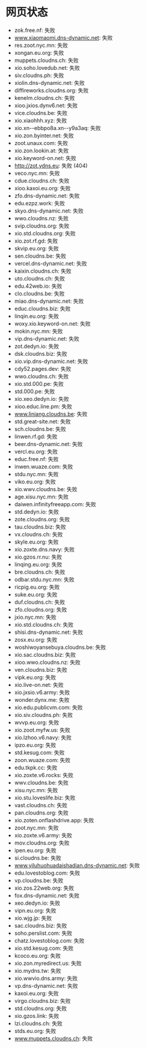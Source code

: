 # 网页状态
- zok.free.nf: 失败
- www.xiaomaomi.dns-dynamic.net: 失败
- res.zoot.nyc.mn: 失败
- xongan.eu.org: 失败
- muppets.cloudns.ch: 失败
- xio.soho.lovedub.net: 失败
- siv.cloudns.ph: 失败
- xiolin.dns-dynamic.net: 失败
- diffireworks.cloudns.org: 失败
- kenelm.cloudns.ch: 失败
- xioo.jxios.dynv6.net: 失败
- vice.cloudns.be: 失败
- xio.xiaohhh.xyz: 失败
- xio.xn--ebbpo8a.xn--y9a3aq: 失败
- xio.zon.byinter.net: 失败
- zoot.unaux.com: 失败
- xio.zon.lookin.at: 失败
- xio.keyword-on.net: 失败
- http://zot.ydns.eu: 失败 (404)
- veco.nyc.mn: 失败
- cdue.cloudns.ch: 失败
- xioo.kaxoi.eu.org: 失败
- zfo.dns-dynamic.net: 失败
- edu.ezpz.work: 失败
- skyo.dns-dynamic.net: 失败
- wwo.cloudns.nz: 失败
- svip.cloudns.org: 失败
- xio.std.cloudns.org: 失败
- xio.zot.rf.gd: 失败
- skvip.eu.org: 失败
- sen.cloudns.be: 失败
- vercel.dns-dynamic.net: 失败
- kaixin.cloudns.ch: 失败
- uto.cloudns.ch: 失败
- edu.42web.io: 失败
- clo.cloudns.be: 失败
- miao.dns-dynamic.net: 失败
- educ.cloudns.biz: 失败
- linqin.eu.org: 失败
- woxy.xio.keyword-on.net: 失败
- mokin.nyc.mn: 失败
- vip.dns-dynamic.net: 失败
- zot.dedyn.io: 失败
- dsk.cloudns.biz: 失败
- xio.vip.dns-dynamic.net: 失败
- cdy52.pages.dev: 失败
- wwo.cloudns.ch: 失败
- xio.std.000.pe: 失败
- std.000.pe: 失败
- xio.xeo.dedyn.io: 失败
- xioo.educ.line.pm: 失败
- www.liniang.cloudns.be: 失败
- std.great-site.net: 失败
- sch.cloudns.be: 失败
- linwen.rf.gd: 失败
- beer.dns-dynamic.net: 失败
- vercl.eu.org: 失败
- educ.free.nf: 失败
- inwen.wuaze.com: 失败
- stdu.nyc.mn: 失败
- viko.eu.org: 失败
- xio.wwv.cloudns.be: 失败
- age.xisu.nyc.mn: 失败
- daiwen.infinityfreeapp.com: 失败
- std.dedyn.io: 失败
- zote.cloudns.org: 失败
- tau.cloudns.biz: 失败
- vx.cloudns.ch: 失败
- skyle.eu.org: 失败
- xio.zoxte.dns.navy: 失败
- xio.gzos.rr.nu: 失败
- linqing.eu.org: 失败
- bre.cloudns.ch: 失败
- odbar.stdu.nyc.mn: 失败
- ricpig.eu.org: 失败
- suke.eu.org: 失败
- duf.cloudns.ch: 失败
- zfo.cloudns.org: 失败
- jxio.nyc.mn: 失败
- xio.std.cloudns.ch: 失败
- shisi.dns-dynamic.net: 失败
- zosx.eu.org: 失败
- woshiwoyansebuya.cloudns.be: 失败
- xio.sac.cloudns.biz: 失败
- xioo.wwo.cloudns.nz: 失败
- ven.cloudns.biz: 失败
- vipk.eu.org: 失败
- xio.live-on.net: 失败
- xio.jxsio.v6.army: 失败
- wonder.dynx.me: 失败
- xio.edu.publicvm.com: 失败
- xio.siv.cloudns.ph: 失败
- wvvp.eu.org: 失败
- xio.zoot.myfw.us: 失败
- xio.lzhoo.v6.navy: 失败
- ipzo.eu.org: 失败
- std.kesug.com: 失败
- zoon.wuaze.com: 失败
- edu.tkpk.cc: 失败
- xio.zoxte.v6.rocks: 失败
- wwv.cloudns.be: 失败
- xisu.nyc.mn: 失败
- xio.stu.loveslife.biz: 失败
- vast.cloudns.ch: 失败
- pan.cloudns.org: 失败
- xio.zoten.onflashdrive.app: 失败
- zoot.nyc.mn: 失败
- xio.zoxte.v6.army: 失败
- mov.cloudns.org: 失败
- ipen.eu.org: 失败
- si.cloudns.be: 失败
- www.yiluhuohuadaishadian.dns-dynamic.net: 失败
- edu.lovestoblog.com: 失败
- vp.cloudns.be: 失败
- xio.zos.22web.org: 失败
- fox.dns-dynamic.net: 失败
- xeo.dedyn.io: 失败
- vipn.eu.org: 失败
- xio.wjg.jp: 失败
- sac.cloudns.biz: 失败
- soho.perslist.com: 失败
- chatz.lovestoblog.com: 失败
- xio.std.kesug.com: 失败
- kcoco.eu.org: 失败
- xio.zon.myredirect.us: 失败
- xio.mydns.tw: 失败
- xio.wwvio.dns.army: 失败
- vp.dns-dynamic.net: 失败
- kaxoi.eu.org: 失败
- virgo.cloudns.biz: 失败
- std.cloudns.org: 失败
- xio.gzos.link: 失败
- lzi.cloudns.ch: 失败
- stds.eu.org: 失败
- www.muppets.cloudns.ch: 失败
